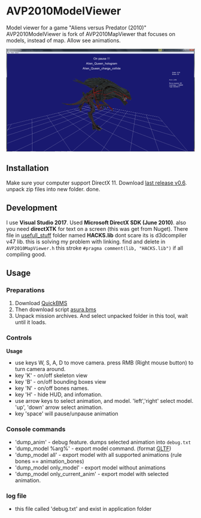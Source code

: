 # AVP2010ModelViewer
Model viewer for a game "Aliens versus Predator (2010)"
AVP2010ModelViewer is fork of AVP2010MapViewer that focuses on models, instead of map. Allow see animations.

![image](https://github.com/Trololp/AVP2010ModelViewer/blob/main/preview.png)

## Installation

Make sure your computer support DirectX 11. Download [last release v0.6](https://github.com/Trololp/AVP2010ModelViewer/releases/tag/v0.7.1). unpack zip files into new folder. done.
## Development
I use **Visual Studio 2017**. Used **Microsoft DirectX SDK (June 2010)**. also you need **directXTK** for text on a screen (this was get from Nuget). There file in 
[usefull_stuff](https://github.com/Trololp/AVP2010MapViewer/tree/main/usefull_stuff) folder named **HACKS.lib** dont scare its is d3dcompiler v47 lib. this is solving
my problem with linking. find and delete in `AVP2010MapViewer.h` this stroke `#pragma comment(lib, "HACKS.lib")` if all compiling good.

## Usage

  ### Preparations
   1. Download [QuickBMS](https://aluigi.altervista.org/quickbms.htm)
   2. Then download script [asura.bms](https://github.com/Trololp/AVP2010MapViewer/blob/main/usefull_stuff/asura.bms)
   3. Unpack mission archives. And select unpacked folder in this tool, wait until it loads.
 
  ### Controls   
   **Usage**
   - use keys W, S, A, D to move camera. press RMB (Right mouse button) to turn camera around.
   - key 'K' - on/off skeleton view
   - key 'B' - on/off bounding boxes view
   - key 'N' - on/off bones names.
   - key 'H' - hide HUD, and infomation.
   - use arrow keys to select animation, and model. 'left','right' select model.
   'up', 'down' arrow select animation.
   - key 'space' will pause/unpause animation
   ### Console commands
   - 'dump_anim' - debug feature. dumps selected animation into `debug.txt`
   - 'dump_model %arg%' - export model command. (format  [GLTF](https://www.khronos.org/registry/glTF/specs/2.0/glTF-2.0.html))
   - 'dump_model all' - export model with all supported animations (rule bones == animation_bones)
   - 'dump_model only_model' - export model without animations
   - 'dump_model only_current_anim' - export model with selected animation.
   ### log file
   - this file called 'debug.txt' and exist in application folder
